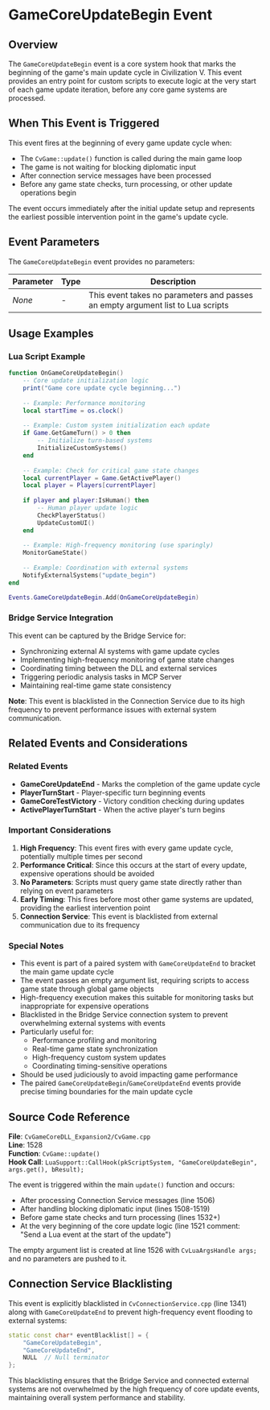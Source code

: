 # GameCoreUpdateBegin Event

## Overview
The `GameCoreUpdateBegin` event is a core system hook that marks the beginning of the game's main update cycle in Civilization V. This event provides an entry point for custom scripts to execute logic at the very start of each game update iteration, before any core game systems are processed.

## When This Event is Triggered
This event fires at the beginning of every game update cycle when:
- The `CvGame::update()` function is called during the main game loop
- The game is not waiting for blocking diplomatic input
- After connection service messages have been processed
- Before any game state checks, turn processing, or other update operations begin

The event occurs immediately after the initial update setup and represents the earliest possible intervention point in the game's update cycle.

## Event Parameters

The `GameCoreUpdateBegin` event provides no parameters:

| Parameter | Type | Description |
|-----------|------|-------------|
| *None* | - | This event takes no parameters and passes an empty argument list to Lua scripts |

## Usage Examples

### Lua Script Example
```lua
function OnGameCoreUpdateBegin()
    -- Core update initialization logic
    print("Game core update cycle beginning...")
    
    -- Example: Performance monitoring
    local startTime = os.clock()
    
    -- Example: Custom system initialization each update
    if Game.GetGameTurn() > 0 then
        -- Initialize turn-based systems
        InitializeCustomSystems()
    end
    
    -- Example: Check for critical game state changes
    local currentPlayer = Game.GetActivePlayer()
    local player = Players[currentPlayer]
    
    if player and player:IsHuman() then
        -- Human player update logic
        CheckPlayerStatus()
        UpdateCustomUI()
    end
    
    -- Example: High-frequency monitoring (use sparingly)
    MonitorGameState()
    
    -- Example: Coordination with external systems
    NotifyExternalSystems("update_begin")
end

Events.GameCoreUpdateBegin.Add(OnGameCoreUpdateBegin)
```

### Bridge Service Integration
This event can be captured by the Bridge Service for:
- Synchronizing external AI systems with game update cycles
- Implementing high-frequency monitoring of game state changes
- Coordinating timing between the DLL and external services
- Triggering periodic analysis tasks in MCP Server
- Maintaining real-time game state consistency

**Note**: This event is blacklisted in the Connection Service due to its high frequency to prevent performance issues with external system communication.

## Related Events and Considerations

### Related Events
- **GameCoreUpdateEnd** - Marks the completion of the game update cycle
- **PlayerTurnStart** - Player-specific turn beginning events  
- **GameCoreTestVictory** - Victory condition checking during updates
- **ActivePlayerTurnStart** - When the active player's turn begins

### Important Considerations

1. **High Frequency**: This event fires with every game update cycle, potentially multiple times per second
2. **Performance Critical**: Since this occurs at the start of every update, expensive operations should be avoided
3. **No Parameters**: Scripts must query game state directly rather than relying on event parameters  
4. **Early Timing**: This fires before most other game systems are updated, providing the earliest intervention point
5. **Connection Service**: This event is blacklisted from external communication due to its frequency

### Special Notes

- This event is part of a paired system with `GameCoreUpdateEnd` to bracket the main game update cycle
- The event passes an empty argument list, requiring scripts to access game state through global game objects
- High-frequency execution makes this suitable for monitoring tasks but inappropriate for expensive operations
- Blacklisted in the Bridge Service connection system to prevent overwhelming external systems with events
- Particularly useful for:
  - Performance profiling and monitoring
  - Real-time game state synchronization  
  - High-frequency custom system updates
  - Coordinating timing-sensitive operations
- Should be used judiciously to avoid impacting game performance
- The paired `GameCoreUpdateBegin`/`GameCoreUpdateEnd` events provide precise timing boundaries for the main update cycle

## Source Code Reference

**File**: `CvGameCoreDLL_Expansion2/CvGame.cpp`  
**Line**: 1528  
**Function**: `CvGame::update()`  
**Hook Call**: `LuaSupport::CallHook(pkScriptSystem, "GameCoreUpdateBegin", args.get(), bResult);`

The event is triggered within the main `update()` function and occurs:
- After processing Connection Service messages (line 1506)
- After handling blocking diplomatic input (lines 1508-1519)
- Before game state checks and turn processing (lines 1532+)
- At the very beginning of the core update logic (line 1521 comment: "Send a Lua event at the start of the update")

The empty argument list is created at line 1526 with `CvLuaArgsHandle args;` and no parameters are pushed to it.

## Connection Service Blacklisting

This event is explicitly blacklisted in `CvConnectionService.cpp` (line 1341) along with `GameCoreUpdateEnd` to prevent high-frequency event flooding to external systems:

```cpp
static const char* eventBlacklist[] = {
    "GameCoreUpdateBegin",
    "GameCoreUpdateEnd", 
    NULL  // Null terminator
};
```

This blacklisting ensures that the Bridge Service and connected external systems are not overwhelmed by the high frequency of core update events, maintaining overall system performance and stability.